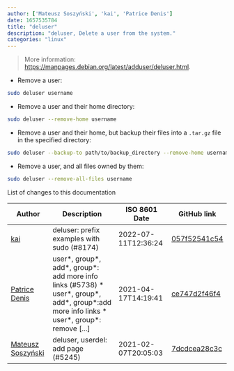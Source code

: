```yaml
---
author: ['Mateusz Soszyński', 'kai', 'Patrice Denis']
date: 1657535784
title: "deluser"
description: "deluser, Delete a user from the system."
categories: "linux"
---
```

> More information: <https://manpages.debian.org/latest/adduser/deluser.html>.

- Remove a user:

```bash
sudo deluser username
```

- Remove a user and their home directory:

```bash
sudo deluser --remove-home username
```

- Remove a user and their home, but backup their files into a `.tar.gz` file in the specified directory:

```bash
sudo deluser --backup-to path/to/backup_directory --remove-home username
```

- Remove a user, and all files owned by them:

```bash
sudo deluser --remove-all-files username
```
List of changes to this documentation


Author | Description | ISO 8601 Date | GitHub link
------|-----|-----|-----
[kai](mailto:gmdezreal@gmail.com) | deluser: prefix examples with sudo (#8174) | 2022-07-11T12:36:24 | [057f52541c54](https://github.com/tldr-pages/tldr/commit/057f52541c54b0ab2a25dc3dc5185fd7fab3142c)
[Patrice Denis](mailto:patrice.denis@gmail.com) | user*, group*, add*, group*: add more info links (#5738) * user*, group*, add*, group*:add more info links * user*, group*: remove [...] | 2021-04-17T14:19:41 | [ce747d2f46f4](https://github.com/tldr-pages/tldr/commit/ce747d2f46f40836209afcd06898073ddabbc520)
[Mateusz Soszyński](mailto:mateusz.soszynski@tuta.io) | deluser, userdel: add page (#5245) | 2021-02-07T20:05:03 | [7dcdcea28c3c](https://github.com/tldr-pages/tldr/commit/7dcdcea28c3c47f411c9611ee1827f8dc83ad938)

